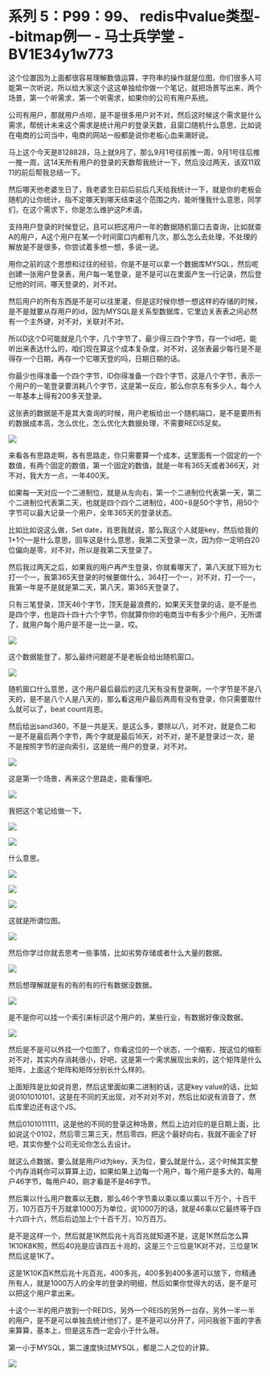# 系列 5：P99：99、 redis中value类型--bitmap例一 - 马士兵学堂 - BV1E34y1w773

这个位置因为上面都很容易理解数值运算，字符串的操作就是位图，你们很多人可能第一次听说，所以给大家这个这这单独给你做一个笔记，就把场景写出来，两个场景，第一个听需求，第一个听需求，如果你的公司有用户系统。

公司有用户，那就用户点呗，是不是很多用户对不对，然后这时候这个需求是什么需求，帮统计未来这个需求是统计用户的登录天数，且窗口随机什么意思，比如说在电商的公司当中，电商的网站一般都是说你老板心血来潮好说。

马上这个今天是8128828，马上就9月了，那么9月1号往前推一周，9月1号往后推一推一周，这14天所有用户的登录的天数帮我统计一下，然后没过两天，该双11双11的前后帮我总结一下。

然后哪天他老婆生日了，我老婆生日前后前后几天给我统计一下，就是你的老板会随机的让你统计，指不定哪天到哪天结束这个范围之内，能听懂我什么意思，同学们，在这个需求下，你是怎么维护这P术语。

支持用户登录的时候登记，且可以把这用户一年的数据随机窗口去查询，比如就查A的用户，A这个用户在某一个时间窗口内都有几次，那么怎么去处理，不处理的解放是不是很多，你尝试着多想一想，多说一说。

用你之前的这个思想和过往的经验，你是不是可以拿一个数据库MYSQL，然后呢创建一张用户登录表，用户每一笔登录，是不是可以在里面产生一行记录，然后登记他的时间，哪天登录的，对不对。

然后用户的所有东西是不是可以往里灌，但是这时候你想一想这样的存储的时候，是不是就要从存用户的id，因为MYSQL是关系型数据库，它里边关表表之间必然有一个主外键，对不对，关联对不对。

所以D这个D可能就是几个字，几个字节了，最少得三四个字节，存一个id吧，能听出来表达什么的，咱们现在算这个成本复杂度，对不对，这张表最少每行是不是得存一个日期，再存一个它哪天登的吗，日期日期的话。

你最少也得准备一个四个字节，ID你得准备一个四个字节，这是八个字节，表示一个用户的一笔登录要消耗八个字节，这是第一反应，那么你京东有多少人，每个人一年基本上得有200多天登录。

这张表的数据是不是其大查询的时候，用户老板给出一个随机端口，是不是要所有的数据成本高，怎么优化，怎么优化大数据处理，不需要REDIS足矣。



![](img/0d9db5250adcd7897393f58a4323ed67_1.png)

来看各有思路走啊，各有思路走，你只需要算一个成本，这里面有一个固定的一个数值，有两个固定的数值，第一个固定的数值，就是一年有365天或者366天，对不对，我大方一点，一年400天。

如果每一天对应一个二进制位，就是从左向右，第一个二进制位代表第一天，第二个二进制位代表第二天，也就是四个四个二进制位，400÷8是50个字节，用50个字节可以最大记录一个用户，全年365天的登录状态。

比如比如说这么做，Set date，肖恩我就说，那么我这个人就是key，然后给我的1+1个一是什么意思，回车这是什么意思，我第二天登录一次，因为你一定明白20位偏向是零，对不对，所以是我第二天登录了。

然后我过两天之后，如果我的用户再产生登录，你就看哪天了，第八天就下班为七打一个一，我第365天登录的时候要做什么，364打一个一，对不对，打一个一，我第一年是不是就是第二天，第八天，第365天登录了。

只有三笔登录，顶天46个字节，顶天是最浪费的，如果天天登录的话，是不是也是四个字，也是四十四十六个字节，你就算你你的电商当中有多少个用户，无所谓了，就用户每个用户是不是一比一录，哎。



![](img/0d9db5250adcd7897393f58a4323ed67_3.png)

这个数据能登了，那么最终问题是不是老板会给出随机窗口。

![](img/0d9db5250adcd7897393f58a4323ed67_5.png)

随机窗口什么意思，这个用户最后最后的这几天有没有登录啊，一个字节是不是八天的，是不是八个人是八天的，那么看这用户最后两周有没有登录，你只需要取什么就可以了，beat count肖恩。

然后给出sand360，不是一共是天，是这么多，要除以八，对不对，就是负二和一是不是最后两个字节，两个字就是最后16天，对不对，是不是登录过一次，是不是按照字节的逆向索引，这是统一用户的登录，对不对。



![](img/0d9db5250adcd7897393f58a4323ed67_7.png)

这是第一个场景，再来这个思路走，能看懂吧。

![](img/0d9db5250adcd7897393f58a4323ed67_9.png)

我把这个笔记给做一下。

![](img/0d9db5250adcd7897393f58a4323ed67_11.png)

![](img/0d9db5250adcd7897393f58a4323ed67_12.png)

什么意思。

![](img/0d9db5250adcd7897393f58a4323ed67_14.png)

![](img/0d9db5250adcd7897393f58a4323ed67_15.png)

![](img/0d9db5250adcd7897393f58a4323ed67_16.png)

这就是所谓位图。

![](img/0d9db5250adcd7897393f58a4323ed67_18.png)

然后你学过你就去思考一些事情，比如劣势存储或者什么大量的数据。

![](img/0d9db5250adcd7897393f58a4323ed67_20.png)

然后想理解就是有的有的有的行有数据没数据。

![](img/0d9db5250adcd7897393f58a4323ed67_22.png)

是不是你可以挂一个索引来标识这个用户的，某些行业，有数据好像没数据。

![](img/0d9db5250adcd7897393f58a4323ed67_24.png)

然后是不是可以外挂一个位图了，你看这位的一个状态，一个缩影，按这位的缩影对不对，其实内存消耗很小，好吧，这是第一个需求展现出来的，这个矩阵是什么矩阵，上面这个矩阵和矩阵分别长什么样的。

上面矩阵是比如说肖恩，然后这里面如果二进制的话，这是key value的话，比如说0101010101，这是在不同的天出现，对不对对不对，然后比如说有消音了，然后库里边还有这个JS。

然后0101011111，这是他的不同的登录这种场景，然后上边对应的是日期上面，比如说这个0102，然后零三第三天，然后零四，把这个最好向右，我就不画全了好吧，其实你整个公司无论你怎么去设计。

就这么点数据，要么就是用户id为key，天为位，要么就是什么，这个时候其实整个内存消耗你可以算算上边，如果如果上边每一个用户，每个用户是多大的，每用户46字节，每用户40，刚才看是不是46字节。

然后乘以什么用户数乘以无数，那么46个字节乘以乘以乘以乘以千万个，十百千万，10万百万千万就拿1000万为单位，说1000万的话，就是46乘以它最终等于四十六四十六，然后后边加上个十百千万，10万百万。

是不是这样一个，然后就是1K然后兆十兆百兆就知道不是，这是1K然后怎么算1K10K8K照，然后40兆是应该四五十兆的，这是三个三位是1K对不对，三位是1K然后这是1K了。

这是1K10K百K然后兆十兆百兆，400多兆，400多到400多道可以放下，你精通所有人，就是1000万人的全年的登录的明细，然后如果你觉得大的话，是不是可以把这个用户拿出来。

十这个一半的用户放到一个REDIS，另外一个REIS的另外一台存，另外一半一半的用户，是不是可以单独去统计他们了，是不是可以分开了，问问我爸下面的字表来算算，基本上，但是这东西一定会小于什么呀。

第一小于MYSQL，第二速度快过MYSQL，都是二人之位的计算。

![](img/0d9db5250adcd7897393f58a4323ed67_26.png)